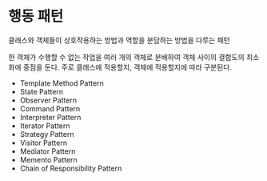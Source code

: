 # 행동 패턴

클래스와 객체들이 상호작용하는 방법과 역할을 분담하는 방법을 다루는 패턴  

한 객체가 수행할 수 없는 작업을 여러 개의 객체로 분배하여 객체 사이의 결합도의 최소화에 중점을 둔다.
주로 클래스에 적용할지, 객체에 적용할지에 따라 구분된다.

- Template Method Pattern
- State Pattern
- Observer Pattern
- Command Pattern
- Interpreter Pattern
- Iterator Pattern
- Strategy Pattern
- Visitor Pattern
- Mediator Pattern
- Memento Pattern
- Chain of Responsibility Pattern
